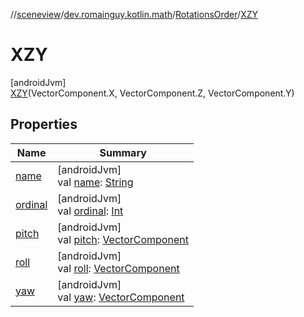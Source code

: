 //[sceneview](../../../../index.md)/[dev.romainguy.kotlin.math](../../index.md)/[RotationsOrder](../index.md)/[XZY](index.md)

# XZY

[androidJvm]\
[XZY](index.md)(VectorComponent.X, VectorComponent.Z, VectorComponent.Y)

## Properties

| Name | Summary |
|---|---|
| [name](../../../io.github.sceneview.texture/-texture-loader/-texture-type/-c-o-l-o-r/index.md#-372974862%2FProperties%2F-1571379623) | [androidJvm]<br>val [name](../../../io.github.sceneview.texture/-texture-loader/-texture-type/-c-o-l-o-r/index.md#-372974862%2FProperties%2F-1571379623): [String](https://kotlinlang.org/api/latest/jvm/stdlib/kotlin/-string/index.html) |
| [ordinal](../../../io.github.sceneview.texture/-texture-loader/-texture-type/-c-o-l-o-r/index.md#-739389684%2FProperties%2F-1571379623) | [androidJvm]<br>val [ordinal](../../../io.github.sceneview.texture/-texture-loader/-texture-type/-c-o-l-o-r/index.md#-739389684%2FProperties%2F-1571379623): [Int](https://kotlinlang.org/api/latest/jvm/stdlib/kotlin/-int/index.html) |
| [pitch](../pitch.md) | [androidJvm]<br>val [pitch](../pitch.md): [VectorComponent](../../-vector-component/index.md) |
| [roll](../roll.md) | [androidJvm]<br>val [roll](../roll.md): [VectorComponent](../../-vector-component/index.md) |
| [yaw](../yaw.md) | [androidJvm]<br>val [yaw](../yaw.md): [VectorComponent](../../-vector-component/index.md) |
